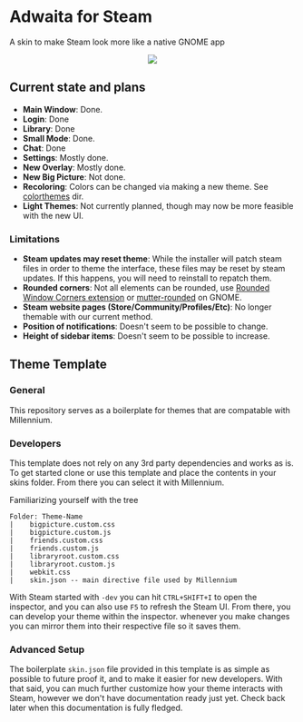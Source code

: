 # Adwaita for Steam

A skin to make Steam look more like a native GNOME app

<p align="center"><img src="(https://raw.githubusercontent.com/tkashkin/Adwaita-for-Steam/master/screenshot.png)"/></p>

## Current state and plans

* **Main Window**: Done.
* **Login**: Done
* **Library**: Done
* **Small Mode**: Done.
* **Chat**: Done
* **Settings**: Mostly done.
* **New Overlay**: Mostly done.
* **New Big Picture**: Not done.
* **Recoloring**: Colors can be changed via making a new theme. See [colorthemes](/adwaita/colorthemes) dir.
* **Light Themes**: Not currently planned, though may now be more feasible with the new UI.

### Limitations

* **Steam updates may reset theme**: While the installer will patch steam files in order to theme the interface, these files may be reset by steam updates. If this happens, you will need to reinstall to repatch them.
* **Rounded corners**: Not all elements can be rounded, use [Rounded Window Corners extension](https://github.com/yilozt/rounded-window-corners) or [mutter-rounded](https://github.com/yilozt/mutter-rounded) on GNOME.
* **Steam website pages (Store/Community/Profiles/Etc)**: No longer themable with our current method.
* **Position of notifications**: Doesn't seem to be possible to change.
* **Height of sidebar items**: Doesn't seem to be possible to increase.

## Theme Template

### General 

This repository serves as a boilerplate for themes that are compatable with Millennium. 


### Developers

This template does not rely on any 3rd party dependencies and works as is. To get started clone or use this template and place the contents in your skins folder. From there you can select it with Millennium.

Familiarizing yourself with the tree
```
Folder: Theme-Name
|    bigpicture.custom.css
|    bigpicture.custom.js
|    friends.custom.css
|    friends.custom.js
|    libraryroot.custom.css
|    libraryroot.custom.js
|    webkit.css
|    skin.json -- main directive file used by Millennium
```

With Steam started with `-dev` you can hit `CTRL+SHIFT+I` to open the inspector, and you can also use `F5` to refresh the Steam UI.
From there, you can develop your theme within the inspector. whenever you make changes you can mirror them into their respective file so it saves them.

### Advanced Setup

The boilerplate `skin.json` file provided in this template is as simple as possible to future proof it, and to make it easier for new developers. With that said, you can much further customize how your theme interacts with Steam, however we don't have documentation ready just yet. 
Check back later when this documentation is fully fledged. 
